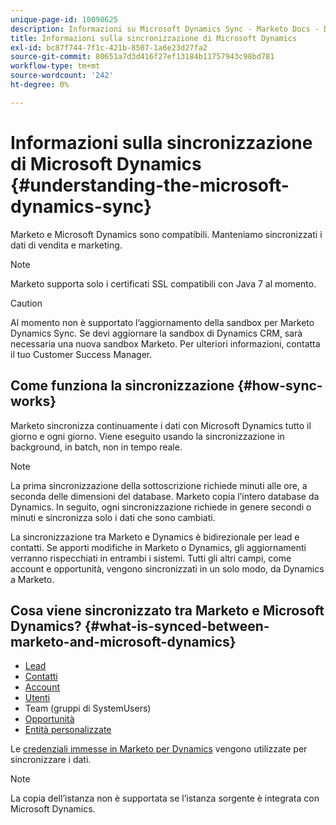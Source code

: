 ```yaml
---
unique-page-id: 10098625
description: Informazioni su Microsoft Dynamics Sync - Marketo Docs - Documentazione del prodotto
title: Informazioni sulla sincronizzazione di Microsoft Dynamics
exl-id: bc87f744-7f1c-421b-8507-1a6e23d27fa2
source-git-commit: 80651a7d3d416f27ef13184b11757943c98bd781
workflow-type: tm+mt
source-wordcount: '242'
ht-degree: 0%

---
```


# Informazioni sulla sincronizzazione di Microsoft Dynamics {#understanding-the-microsoft-dynamics-sync}

Marketo e Microsoft Dynamics sono compatibili. Manteniamo sincronizzati i dati di vendita e marketing.

>[!NOTE]
>
>Marketo supporta solo i certificati SSL compatibili con Java 7 al momento.

>[!CAUTION]
>
>Al momento non è supportato l’aggiornamento della sandbox per Marketo Dynamics Sync. Se devi aggiornare la sandbox di Dynamics CRM, sarà necessaria una nuova sandbox Marketo. Per ulteriori informazioni, contatta il tuo Customer Success Manager.

## Come funziona la sincronizzazione {#how-sync-works}

Marketo sincronizza continuamente i dati con Microsoft Dynamics tutto il giorno e ogni giorno. Viene eseguito usando la sincronizzazione in background, in batch, non in tempo reale.

>[!NOTE]
>
>La prima sincronizzazione della sottoscrizione richiede minuti alle ore, a seconda delle dimensioni del database. Marketo copia l’intero database da Dynamics. In seguito, ogni sincronizzazione richiede in genere secondi o minuti e sincronizza solo i dati che sono cambiati.

La sincronizzazione tra Marketo e Dynamics è bidirezionale per lead e contatti. Se apporti modifiche in Marketo o Dynamics, gli aggiornamenti verranno rispecchiati in entrambi i sistemi. Tutti gli altri campi, come account e opportunità, vengono sincronizzati in un solo modo, da Dynamics a Marketo.

## Cosa viene sincronizzato tra Marketo e Microsoft Dynamics? {#what-is-synced-between-marketo-and-microsoft-dynamics}

* [Lead](/help/marketo/product-docs/crm-sync/microsoft-dynamics-sync/microsoft-dynamics-sync-details/microsoft-dynamics-sync-lead-sync.md)
* [Contatti](/help/marketo/product-docs/crm-sync/microsoft-dynamics-sync/microsoft-dynamics-sync-details/microsoft-dynamics-sync-contact-sync.md)
* [Account](/help/marketo/product-docs/crm-sync/microsoft-dynamics-sync/microsoft-dynamics-sync-details/microsoft-dynamics-sync-account-sync.md)
* [Utenti](/help/marketo/product-docs/crm-sync/microsoft-dynamics-sync/microsoft-dynamics-sync-details/microsoft-dynamics-sync-user-sync.md)
* Team (gruppi di SystemUsers)
* [Opportunità](/help/marketo/product-docs/crm-sync/microsoft-dynamics-sync/microsoft-dynamics-sync-details/microsoft-dynamics-sync-opportunity-sync.md)
* [Entità personalizzate](/help/marketo/product-docs/crm-sync/microsoft-dynamics-sync/microsoft-dynamics-sync-details/microsoft-dynamics-sync-custom-entity-sync.md)

Le [credenziali immesse in Marketo per Dynamics](/help/marketo/product-docs/crm-sync/microsoft-dynamics-sync/sync-setup/microsoft-dynamics-365/step-2-of-3-set-up.md) vengono utilizzate per sincronizzare i dati.

>[!NOTE]
>
>La copia dell’istanza non è supportata se l’istanza sorgente è integrata con Microsoft Dynamics.
